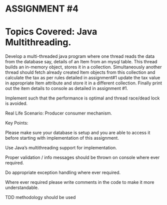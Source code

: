 # ASSIGNMENT #4

# Topics Covered: Java Multithreading.
 
Develop a multi-threaded java program where one thread reads the data from the database say, details of an Item from an mysql table. This thread builds an in-memory object, stores it in a collection. Simultaneously another thread should fetch already created Item objects from this collection and calculate the tax as per rules detailed in assignment#1 update the tax value in appropriate Item attribute and store it in a different collection. Finally print out the item details to console as detailed in assignment #1.
 
Implement such that the performance is optimal and thread race/dead lock is avoided.
 
Real Life Scenario:
Producer consumer mechanism.
 
Key Points:

Please make sure your database is setup and you are able to access it before starting with implementation of this assignment.

Use Java’s multithreading support for implementation.

Proper validation / info messages should be thrown on console where ever required.

Do appropriate exception handling where ever required.

Where ever required please write comments in the code to make it more understandable.

TDD methodology should be used
